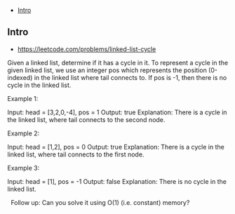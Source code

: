 - [Intro](#intro)

## Intro

- https://leetcode.com/problems/linked-list-cycle

Given a linked list, determine if it has a cycle in it.
To represent a cycle in the given linked list, we use an integer pos which represents the position (0-indexed) in the linked list where tail connects to. If pos is -1, then there is no cycle in the linked list.
 

Example 1:

Input: head = [3,2,0,-4], pos = 1
Output: true
Explanation: There is a cycle in the linked list, where tail connects to the second node.




Example 2:

Input: head = [1,2], pos = 0
Output: true
Explanation: There is a cycle in the linked list, where tail connects to the first node.




Example 3:

Input: head = [1], pos = -1
Output: false
Explanation: There is no cycle in the linked list.



 
Follow up:
Can you solve it using O(1) (i.e. constant) memory?
